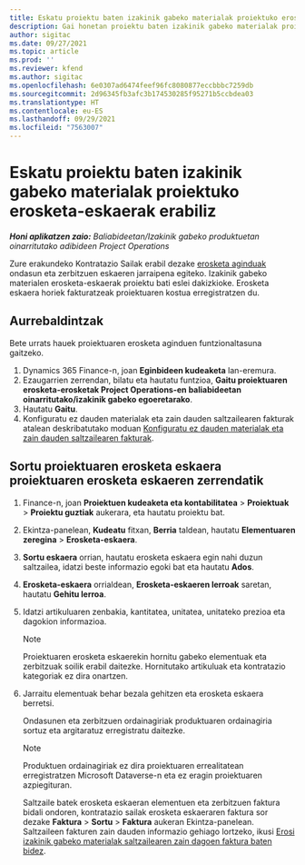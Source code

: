 ```yaml
---
title: Eskatu proiektu baten izakinik gabeko materialak proiektuko erosketa-eskaerak erabiliz
description: Gai honetan proiektu baten izakinik gabeko materialak proiektuko erosketa-eskaerak erabiliz nola eska dezakezun azaltzen da.
author: sigitac
ms.date: 09/27/2021
ms.topic: article
ms.prod: ''
ms.reviewer: kfend
ms.author: sigitac
ms.openlocfilehash: 6e0307ad6474feef96fc8080877eccbbbc7259db
ms.sourcegitcommit: 2d96345fb3afc3b174530285f95271b5ccbdea03
ms.translationtype: HT
ms.contentlocale: eu-ES
ms.lasthandoff: 09/29/2021
ms.locfileid: "7563007"
---
```

# <a name="order-non-stocked-materials-for-a-project-using-project-purchase-orders"></a>Eskatu proiektu baten izakinik gabeko materialak proiektuko erosketa-eskaerak erabiliz

_**Honi aplikatzen zaio:** Baliabideetan/Izakinik gabeko produktuetan oinarritutako adibideen Project Operations_

Zure erakundeko Kontratazio Sailak erabil dezake [erosketa aginduak](/dynamics365/supply-chain/procurement/purchase-order-overview) ondasun eta zerbitzuen eskaeren jarraipena egiteko. Izakinik gabeko materialen erosketa-eskaerak proiektu bati eslei dakizkioke. Erosketa eskaera horiek fakturatzeak proiektuaren kostua erregistratzen du.

## <a name="prerequisites"></a>Aurrebaldintzak
Bete urrats hauek proiektuaren erosketa aginduen funtzionaltasuna gaitzeko.

1. Dynamics 365 Finance-n, joan **Eginbideen kudeaketa** lan-eremura.
2. Ezaugarrien zerrendan, bilatu eta hautatu funtzioa, **Gaitu proiektuaren erosketa-erosketak Project Operations-en baliabideetan oinarritutako/izakinik gabeko egoeretarako**.
3. Hautatu **Gaitu**.
4. Konfiguratu ez dauden materialak eta zain dauden saltzailearen fakturak atalean deskribatutako moduan [Konfiguratu ez dauden materialak eta zain dauden saltzailearen fakturak](configure-materials-nonstocked.md).

## <a name="create-a-project-purchase-order-from-the-project-purchase-order-list"></a>Sortu proiektuaren erosketa eskaera proiektuaren erosketa eskaeren zerrendatik

1. Finance-n, joan **Proiektuen kudeaketa eta kontabilitatea** > **Proiektuak** > **Proiektu guztiak** aukerara, eta hautatu proiektu bat.
2. Ekintza-panelean, **Kudeatu** fitxan, **Berria** taldean, hautatu **Elementuaren zeregina** > **Erosketa-eskaera**.
3. **Sortu eskaera** orrian, hautatu erosketa eskaera egin nahi duzun saltzailea, idatzi beste informazio egoki bat eta hautatu **Ados**.
4. **Erosketa-eskaera** orrialdean, **Erosketa-eskaeren lerroak** saretan, hautatu **Gehitu lerroa**.
5. Idatzi artikuluaren zenbakia, kantitatea, unitatea, unitateko prezioa eta dagokion informazioa.

    > [!NOTE]
    > Proiektuaren erosketa eskaerekin hornitu gabeko elementuak eta zerbitzuak soilik erabil daitezke. Hornitutako artikuluak eta kontratazio kategoriak ez dira onartzen.

6. Jarraitu elementuak behar bezala gehitzen eta erosketa eskaera berretsi.

    Ondasunen eta zerbitzuen ordainagiriak produktuaren ordainagiria sortuz eta argitaratuz erregistratu daitezke.

    > [!NOTE]
    > Produktuen ordainagiriak ez dira proiektuaren errealitatean erregistratzen Microsoft Dataverse-n eta ez eragin proiektuaren azpiegituran.

    Saltzaile batek erosketa eskaeran elementuen eta zerbitzuen faktura bidali ondoren, kontratazio sailak erosketa eskaeraren faktura sor dezake **Faktura** > **Sortu** > **Faktura** aukeran Ekintza-panelean. Saltzaileen fakturen zain dauden informazio gehiago lortzeko, ikusi [Erosi izakinik gabeko materialak saltzailearen zain dagoen faktura baten bidez](pending-vendor-invoices.md).
